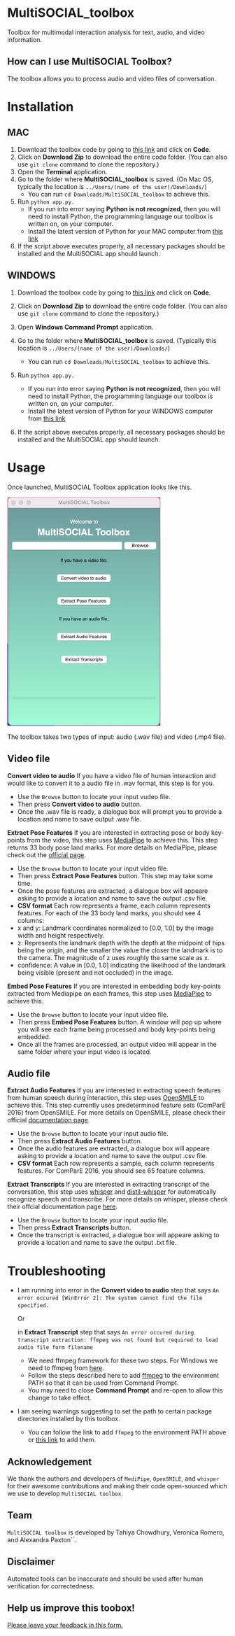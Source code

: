 # MultiSOCIAL_toolbox
Toolbox for multimodal interaction analysis for text, audio, and video information.

## How can I use MultiSOCIAL Toolbox?

The toolbox allows you to process audio and video files of conversation.

# Installation

## MAC
1. Download the toolbox code by going to [this link](https://github.com/Tahiya31/MultiSOCIAL_toolbox) and click on **Code**.
2. Click on **Download Zip** to download the entire code folder. (You can also use ``git clone`` command to clone the repository.)
3. Open the **Terminal** application.
4. Go to the folder where **MultiSOCIAL_toolbox** is saved. (On Mac OS, typically the location is ``../Users/(name of the user)/Downloads/``)
   * You can run ``cd Downloads/MultiSOCIAL_toolbox`` to achieve this.
5. Run ``python app.py.``
   * If you run into error saying **Python is not recognized**, then you will need to install Python, the programming language our toolbox is written on, on your computer.
   * Install the latest version of Python for your MAC computer from [this link](https://www.python.org/downloads/macos/)
6. If the script above executes properly, all necessary packages should be installed and the MultiSOCIAL app should launch.      


## WINDOWS

1. Download the toolbox code by going to [this link](https://github.com/Tahiya31/MultiSOCIAL_toolbox) and click on **Code**.
2. Click on **Download Zip** to download the entire code folder. (You can also use ``git clone`` command to clone the repository.)
3. Open **Windows Command Prompt** application.
4. Go to the folder where **MultiSOCIAL_toolbox** is saved. (Typically this location is ``../Users/(name of the user)/Downloads/``)
   * You can run ``cd Downloads/MultiSOCIAL_toolbox`` to achieve this.

5. Run ``python app.py.``
   * If you run into error saying **Python is not recognized**, then you will need to install Python, the programming language our toolbox is written on, on your computer.
   * Install the latest version of Python for your WINDOWS computer from [this link](https://www.python.org/downloads/windows/)
6. If the script above executes properly, all necessary packages should be installed and the MultiSOCIAL app should launch.


# Usage
Once launched, MultiSOCIAL Toolbox application looks like this.

<img src="./ApplicationUI.png" width="350">

The toolbox takes two types of input: audio (.wav file) and video (.mp4 file).

## Video file
**Convert video to audio** If you have a video file of human interaction and would like to convert it to a audio file in .wav format, this step is for you.
  * Use the ``Browse`` button to locate your input vudeo file.
  * Then press **Convert video to audio** button.
  * Once the .wav file is ready, a dialogue box will prompt you to provide a location and name to save output .wav file.

**Extract Pose Features** If you are interested in extracting pose or body key-points from the video, this step uses [MediaPipe](https://github.com/google-ai-edge/mediapipe/blob/master/docs/solutions/pose.md) to achieve this. This step returns 33 body pose land marks. For more details on MediaPipe, please check out the [official page](https://github.com/google-ai-edge/mediapipe/blob/master/docs/solutions/pose.md). 
  * Use the ``Browse`` button to locate your input video file.
  * Then press **Extract Pose Features** button. This step may take some time.
  * Once the pose features are extracted, a dialogue box will appeare asking to provide a location and name to save the output .csv file.
  * **CSV format** Each row represents a frame, each column represents features. For each of the 33 body land marks, you should see 4 columns:
  * x and y: Landmark coordinates normalized to [0.0, 1.0] by the image width and height respectively.
  * z: Represents the landmark depth with the depth at the midpoint of hips being the origin, and the smaller the value the closer the landmark is to the camera. The magnitude of z uses roughly the same scale as x.
  * confidence: A value in [0.0, 1.0] indicating the likelihood of the landmark being visible (present and not occluded) in the image.

**Embed Pose Features** If you are interested in embedding body key-points extracted from Mediapipe on each frames, this step uses [MediaPipe](https://github.com/google-ai-edge/mediapipe/blob/master/docs/solutions/pose.md) to achieve this. 
  * Use the ``Browse`` button to locate your input video file.
  * Then press **Embed Pose Features** button. A window will pop up where you will see each frame being processed and body key-points being embedded.
  * Once all the frames are processed, an output video will appear in the same folder where your input video is located.

## Audio file
**Extract Audio Features** If you are interested in extracting speech features from human speech during interaction, this step uses [OpenSMILE](https://audeering.github.io/opensmile-python/) to achieve this. This step currently uses predetermined feature sets (ComParE 2016) from OpenSMILE. For more details on OpenSMILE, please check their official [documentation page](https://audeering.github.io/opensmile-python/).
  * Use the ``Browse`` button to locate your input audio file.
  * Then press **Extract Audio Features** button.
  * Once the audio features are extracted, a dialogue box will appeare asking to provide a location and name to save the output .csv file.
  *  **CSV format** Each row represents a sample, each column represents features. For ComParE 2016, you should see 65 feature columns.

**Extract Transcripts** If you are interested in extracting transcript of the conversation, this step uses [whisper](https://github.com/openai/whisper) and [distil-whisper](https://github.com/huggingface/distil-whisper) for automatically recognize speech and transcribe. For more details on whisper, please check their offcial documentation page [here](https://github.com/openai/whisper).
  * Use the ``Browse`` button to locate your input audio file.
  * Then press **Extract Transcripts** button.
  * Once the transcript is extracted, a dialogue box will appeare asking to provide a location and name to save the output .txt file.

# Troubleshooting

* I am running into error in the **Convert video to audio** step that says ``An error occured [WinError 2]: The system cannot find the file specified.``

  Or

  in **Extract Transcript** step that says ``An error occured during transcript extraction: ffmpeg was not found but required to load audio file form filename``

  * We need ffmpeg framework for these two steps. For Windows we need to ffmpeg from [here](https://ffmpeg.org/download.html).
  * Follow the steps described here to add [ffmpeg](https://phoenixnap.com/kb/ffmpeg-windows) to the environment PATH so that it can be used from Command Prompt.
  * You may need to close **Command Prompt** and re-open to allow this change to take effect.
 
* I am seeing warnings suggesting to set the path to certain package directories installed by this toolbox.
  * You can follow the link to add ``ffmpeg`` to the environment PATH above or [this link](https://stackoverflow.com/questions/44272416/how-to-add-a-folder-to-path-environment-variable-in-windows-10-with-screensho) to add them.
 

## Acknowledgement

We thank the authors and developers of ``MediPipe``, ``OpenSMILE``, and ``whisper`` for their awesome contributions and making their code open-sourced which we use to develop ``MultiSOCIAL toolbox``. 

## Team

``MultiSOCIAL toolbox`` is developed by Tahiya Chowdhury, Veronica Romero, and Alexandra Paxton``.

## Disclaimer

Automated tools can be inaccurate and should be used after human verification for correctedness.

## Help us improve this toobox!
[Please leave your feedback in this form.](https://docs.google.com/forms/d/e/1FAIpQLScGkEu-LfLAa_IGNOXG25trtMf8k12FFPymObBRDmLdPkAvxQ/viewform)

 

  
